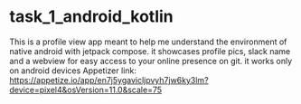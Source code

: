 # task_1_android_kotlin
This is a profile view app meant to help me understand the environment of native android with jetpack compose.
it showcases profile pics, slack name and a webview for easy access to your online presence on git.
it works only on android devices
Appetizer link: https://appetize.io/app/en7j5ygavicljpvyh7jw6ky3lm?device=pixel4&osVersion=11.0&scale=75
